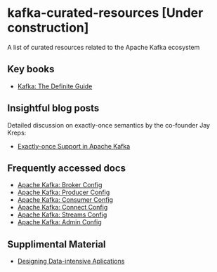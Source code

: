 # kafka-curated-resources [Under construction]

A list of curated resources related to the Apache Kafka ecosystem

## Key books

* [Kafka: The Definite Guide](https://www.confluent.io/wp-content/uploads/confluent-kafka-definitive-guide-complete.pdf)

## Insightful blog posts

Detailed discussion on exactly-once semantics by the co-founder Jay Kreps: 
* [Exactly-once Support in Apache Kafka](https://medium.com/@jaykreps/exactly-once-support-in-apache-kafka-55e1fdd0a35f)

## Frequently accessed docs

* [Apache Kafka: Broker Config](https://kafka.apache.org/documentation.html#brokerconfigs)
* [Apache Kafka: Producer Config](https://kafka.apache.org/documentation/#producerconfigs)
* [Apache Kafka: Consumer Config](https://kafka.apache.org/documentation/#consumerconfigs)
* [Apache Kafka: Connect Config](https://kafka.apache.org/documentation/#connectconfigs)
* [Apache Kafka: Streams Config](https://kafka.apache.org/documentation/#streamsconfigs)
* [Apache Kafka: Admin Config](https://kafka.apache.org/documentation/#adminclientconfigs)

## Supplimental Material

* [Designing Data-intensive Aplications](https://dataintensive.net/)
